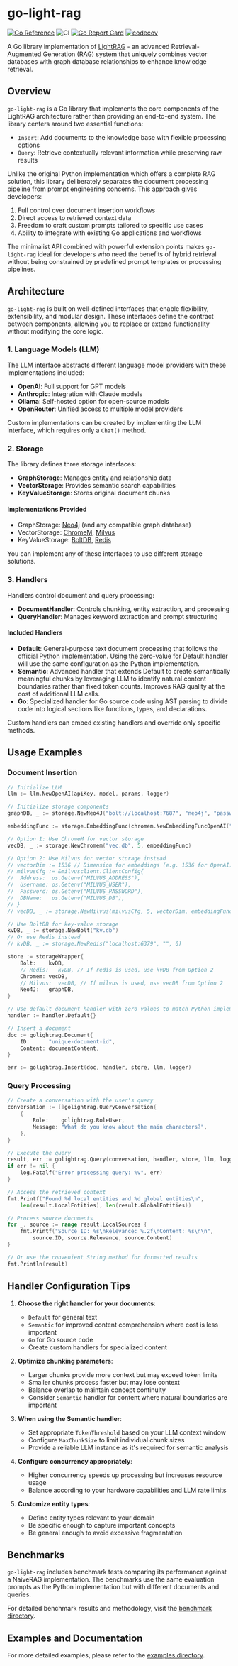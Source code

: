 # go-light-rag

[![Go Reference](https://pkg.go.dev/badge/github.com/MegaGrindStone/go-light-rag.svg)](https://pkg.go.dev/github.com/MegaGrindStone/go-light-rag)
![CI](https://github.com/MegaGrindStone/go-light-rag/actions/workflows/ci.yaml/badge.svg)
[![Go Report Card](https://goreportcard.com/badge/github.com/MegaGrindStone/go-light-rag)](https://goreportcard.com/report/github.com/MegaGrindStone/go-light-rag)
[![codecov](https://codecov.io/gh/MegaGrindStone/go-light-rag/branch/main/graph/badge.svg)](https://codecov.io/gh/MegaGrindStone/go-light-rag)


A Go library implementation of [LightRAG](https://github.com/HKUDS/LightRAG) - an advanced Retrieval-Augmented Generation (RAG) system that uniquely combines vector databases with graph database relationships to enhance knowledge retrieval.

## Overview

`go-light-rag` is a Go library that implements the core components of the LightRAG architecture rather than providing an end-to-end system. The library centers around two essential functions:

- `Insert`: Add documents to the knowledge base with flexible processing options
- `Query`: Retrieve contextually relevant information while preserving raw results

Unlike the original Python implementation which offers a complete RAG solution, this library deliberately separates the document processing pipeline from prompt engineering concerns. This approach gives developers:

1. Full control over document insertion workflows
2. Direct access to retrieved context data
3. Freedom to craft custom prompts tailored to specific use cases
4. Ability to integrate with existing Go applications and workflows

The minimalist API combined with powerful extension points makes `go-light-rag` ideal for developers who need the benefits of hybrid retrieval without being constrained by predefined prompt templates or processing pipelines.

## Architecture

`go-light-rag` is built on well-defined interfaces that enable flexibility, extensibility, and modular design. These interfaces define the contract between components, allowing you to replace or extend functionality without modifying the core logic.

### 1. Language Models (LLM)

The LLM interface abstracts different language model providers with these implementations included:

- **OpenAI**: Full support for GPT models
- **Anthropic**: Integration with Claude models
- **Ollama**: Self-hosted option for open-source models
- **OpenRouter**: Unified access to multiple model providers

Custom implementations can be created by implementing the LLM interface, which requires only a `Chat()` method.

### 2. Storage

The library defines three storage interfaces:

- **GraphStorage**: Manages entity and relationship data
- **VectorStorage**: Provides semantic search capabilities
- **KeyValueStorage**: Stores original document chunks

#### Implementations Provided

- GraphStorage: [Neo4j](https://github.com/neo4j/neo4j-go-driver) (and any compatible graph database)
- VectorStorage: [ChromeM](https://github.com/philippgille/chromem-go), [Milvus](https://github.com/milvus-io/milvus)
- KeyValueStorage: [BoltDB](https://github.com/etcd-io/bbolt), [Redis](https://github.com/redis/go-redis)

You can implement any of these interfaces to use different storage solutions.

### 3. Handlers

Handlers control document and query processing:

- **DocumentHandler**: Controls chunking, entity extraction, and processing
- **QueryHandler**: Manages keyword extraction and prompt structuring

#### Included Handlers

- **Default**: General-purpose text document processing that follows the official Python implementation. Using the zero-value for Default handler will use the same configuration as the Python implementation.
- **Semantic**: Advanced handler that extends Default to create semantically meaningful chunks by leveraging LLM to identify natural content boundaries rather than fixed token counts. Improves RAG quality at the cost of additional LLM calls.
- **Go**: Specialized handler for Go source code using AST parsing to divide code into logical sections like functions, types, and declarations.

Custom handlers can embed existing handlers and override only specific methods.

## Usage Examples

### Document Insertion

```go
// Initialize LLM
llm := llm.NewOpenAI(apiKey, model, params, logger)

// Initialize storage components
graphDB, _ := storage.NewNeo4J("bolt://localhost:7687", "neo4j", "password")

embeddingFunc := storage.EmbeddingFunc(chromem.NewEmbeddingFuncOpenAI("open_ai_key", chromem.EmbeddingModelOpenAI3Large))

// Option 1: Use ChromeM for vector storage
vecDB, _ := storage.NewChromem("vec.db", 5, embeddingFunc)

// Option 2: Use Milvus for vector storage instead
// vectorDim := 1536 // Dimension for embeddings (e.g. 1536 for OpenAI)
// milvusCfg := &milvusclient.ClientConfig{
// 	Address:  os.Getenv("MILVUS_ADDRESS"),
// 	Username: os.Getenv("MILVUS_USER"),
// 	Password: os.Getenv("MILVUS_PASSWORD"),
// 	DBName:   os.Getenv("MILVUS_DB"),
// }
// vecDB, _ := storage.NewMilvus(milvusCfg, 5, vectorDim, embeddingFunc)

// Use BoltDB for key-value storage
kvDB, _ := storage.NewBolt("kv.db")
// Or use Redis instead
// kvDB, _ := storage.NewRedis("localhost:6379", "", 0)

store := storageWrapper{
    Bolt:    kvDB,
    // Redis:   kvDB, // If redis is used, use kvDB from Option 2
    Chromem: vecDB,
    // Milvus:  vecDB, // If milvus is used, use vecDB from Option 2
    Neo4J:   graphDB,
}

// Use default document handler with zero values to match Python implementation behavior
handler := handler.Default{}

// Insert a document
doc := golightrag.Document{
    ID:      "unique-document-id",
    Content: documentContent,
}

err := golightrag.Insert(doc, handler, store, llm, logger)
```

### Query Processing

```go
// Create a conversation with the user's query
conversation := []golightrag.QueryConversation{
    {
        Role:    golightrag.RoleUser,
        Message: "What do you know about the main characters?",
    },
}

// Execute the query
result, err := golightrag.Query(conversation, handler, store, llm, logger)
if err != nil {
    log.Fatalf("Error processing query: %v", err)
}

// Access the retrieved context
fmt.Printf("Found %d local entities and %d global entities\n", 
    len(result.LocalEntities), len(result.GlobalEntities))

// Process source documents
for _, source := range result.LocalSources {
    fmt.Printf("Source ID: %s\nRelevance: %.2f\nContent: %s\n\n", 
        source.ID, source.Relevance, source.Content)
}

// Or use the convenient String method for formatted results
fmt.Println(result)
```

## Handler Configuration Tips

1. **Choose the right handler for your documents**:
   - `Default` for general text
   - `Semantic` for improved content comprehension where cost is less important
   - `Go` for Go source code
   - Create custom handlers for specialized content

2. **Optimize chunking parameters**:
   - Larger chunks provide more context but may exceed token limits
   - Smaller chunks process faster but may lose context
   - Balance overlap to maintain concept continuity
   - Consider `Semantic` handler for content where natural boundaries are important

3. **When using the Semantic handler**:
   - Set appropriate `TokenThreshold` based on your LLM context window
   - Configure `MaxChunkSize` to limit individual chunk sizes
   - Provide a reliable LLM instance as it's required for semantic analysis

4. **Configure concurrency appropriately**:
   - Higher concurrency speeds up processing but increases resource usage
   - Balance according to your hardware capabilities and LLM rate limits

5. **Customize entity types**:
   - Define entity types relevant to your domain
   - Be specific enough to capture important concepts
   - Be general enough to avoid excessive fragmentation

## Benchmarks

`go-light-rag` includes benchmark tests comparing its performance against a NaiveRAG implementation. The benchmarks use the same evaluation prompts as the Python implementation but with different documents and queries.

For detailed benchmark results and methodology, visit the [benchmark directory](tests/).

## Examples and Documentation

For more detailed examples, please refer to the [examples directory](examples/).
